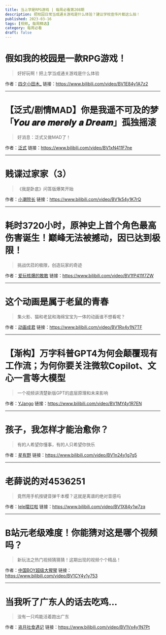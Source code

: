 ```yaml
---
title: 当上学是RPG游戏 | 每周必看第208期
description: 把校园日常当成通关游戏是什么体验？建议学校宣传片都这么拍！
published: 2023-03-16
tags: [视频, 每周精选]
category: 每周必看
draft: false
---
```


# 假如我的校园是一款RPG游戏！
> 好好玩啊！把上学当成通关游戏是什么体验

作者：[四夕小田木_](https://space.bilibili.com/424658638)
链接：https://www.bilibili.com/video/BV1E84y1A7z2

---

# 【泛式/剧情MAD】你是我遥不可及的梦「𝒀𝒐𝒖 𝒂𝒓𝒆 𝒎𝒆𝒓𝒆𝒍𝒚 𝒂 𝑫𝒓𝒆𝒂𝒎」孤独摇滚
> 好消息：泛式又做MAD了！

作者：[泛式](https://space.bilibili.com/63231)
链接：https://www.bilibili.com/video/BV1xN411F7ne

---

# 贱谍过家家（3）
> 《我是卧底》问答版爆笑开始

作者：[小潮院长](https://space.bilibili.com/5970160)
链接：https://www.bilibili.com/video/BV1k54y1K7rQ

---

# 耗时3720小时，原神史上首个角色最高伤害诞生！巅峰无法被撼动，因已达到极限！
> 挑战优菈的极限，创造玩家的奇迹

作者：[爱玩核爆的敢敢](https://space.bilibili.com/496143336)
链接：https://www.bilibili.com/video/BV1fP411f7ZW

---

# 这个动画是属于老鼠的青春
> 集火影、猫和老鼠和海绵宝宝为一体的动画谁不想看呢？

作者：[动画成君](https://space.bilibili.com/472488266)
链接：https://www.bilibili.com/video/BV1Rx4y1N7TF

---

# 【渐构】万字科普GPT4为何会颠覆现有工作流；为何你要关注微软Copilot、文心一言等大模型
> 一个视频讲清楚新版GPT的底层原理和未来影响

作者：[YJango](https://space.bilibili.com/344849038)
链接：https://www.bilibili.com/video/BV1MY4y1R7EN

---

# 孩子，我怎样才能治愈你？
> 有的人希望你懂事，有的人只希望你快乐

作者：[星有野](https://space.bilibili.com/627888730)
链接：https://www.bilibili.com/video/BV1n24y1g7g5

---

# 老薛说的对4536251
> 竟然用手机按键音弹千本樱？这就是离谱的绝对音感吗

作者：[lele摆烂啦](https://space.bilibili.com/1882393712)
链接：https://www.bilibili.com/video/BV1X84y1w7zq

---

# B站元老级难度！你能猜对这是哪个视频吗？
> 新玩法之热门视频猜猜猜！这期出现的视频个个精品！

作者：[中国BOY超级大猩猩](https://space.bilibili.com/562197)
链接：https://www.bilibili.com/video/BV1CY4y1y753

---

# 当我听了广东人的话去吃鸡…
> 没有一只鸡能活着跑出广东

作者：[盗月社食遇记](https://space.bilibili.com/99157282)
链接：https://www.bilibili.com/video/BV1Vx4y1N7Pt

